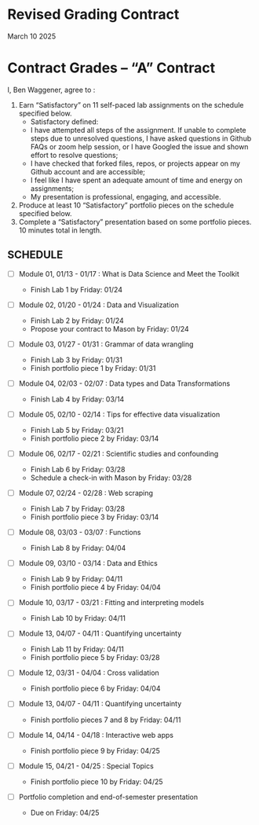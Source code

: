 Revised Grading Contract
================
March 10 2025

<!-- This contract is adapted from Annie Somerville's contract https://github.com/anniehsom -->

# Contract Grades – “A” Contract

I, Ben Waggener, agree to :

1)  Earn “Satisfactory” on 11 self-paced lab assignments on the schedule
    specified below.
    - Satisfactory defined:
    - I have attempted all steps of the assignment. If unable to
      complete steps due to unresolved questions, I have asked questions
      in Github FAQs or zoom help session, or I have Googled the issue
      and shown effort to resolve questions;
    - I have checked that forked files, repos, or projects appear on my
      Github account and are accessible;
    - I feel like I have spent an adequate amount of time and energy on
      assignments;
    - My presentation is professional, engaging, and accessible.
2)  Produce at least 10 “Satisfactory” portfolio pieces on the schedule
    specified below.
3)  Complete a “Satisfactory” presentation based on some portfolio
    pieces. 10 minutes total in length.

## SCHEDULE

- [ ] Module 01, 01/13 - 01/17 : What is Data Science and Meet the
  Toolkit

  - Finish Lab 1 by Friday: 01/24

- [ ] Module 02, 01/20 - 01/24 : Data and Visualization

  - Finish Lab 2 by Friday: 01/24
  - Propose your contract to Mason by Friday: 01/24

- [ ] Module 03, 01/27 - 01/31 : Grammar of data wrangling

  - Finish Lab 3 by Friday: 01/31
  - Finish portfolio piece 1 by Friday: 01/31

- [ ] Module 04, 02/03 - 02/07 : Data types and Data Transformations

  - Finish Lab 4 by Friday: 03/14

- [ ] Module 05, 02/10 - 02/14 : Tips for effective data visualization

  - Finish Lab 5 by Friday: 03/21
  - Finish portfolio piece 2 by Friday: 03/14

- [ ] Module 06, 02/17 - 02/21 : Scientific studies and confounding

  - Finish Lab 6 by Friday: 03/28
  - Schedule a check-in with Mason by Friday: 03/28

- [ ] Module 07, 02/24 - 02/28 : Web scraping

  - Finish Lab 7 by Friday: 03/28
  - Finish portfolio piece 3 by Friday: 03/14

- [ ] Module 08, 03/03 - 03/07 : Functions

  - Finish Lab 8 by Friday: 04/04

- [ ] Module 09, 03/10 - 03/14 : Data and Ethics

  - Finish Lab 9 by Friday: 04/11
  - Finish portfolio piece 4 by Friday: 04/04

- [ ] Module 10, 03/17 - 03/21 : Fitting and interpreting models

  - Finish Lab 10 by Friday: 04/11

- [ ] Module 13, 04/07 - 04/11 : Quantifying uncertainty

  - Finish Lab 11 by Friday: 04/11
  - Finish portfolio piece 5 by Friday: 03/28

- [ ] Module 12, 03/31 - 04/04 : Cross validation

  - Finish portfolio piece 6 by Friday: 04/04

- [ ] Module 13, 04/07 - 04/11 : Quantifying uncertainty

  - Finish portfolio pieces 7 and 8 by Friday: 04/11

- [ ] Module 14, 04/14 - 04/18 : Interactive web apps

  - Finish portfolio piece 9 by Friday: 04/25

- [ ] Module 15, 04/21 - 04/25 : Special Topics

  - Finish portfolio piece 10 by Friday: 04/25

- [ ] Portfolio completion and end-of-semester presentation

  - Due on Friday: 04/25
